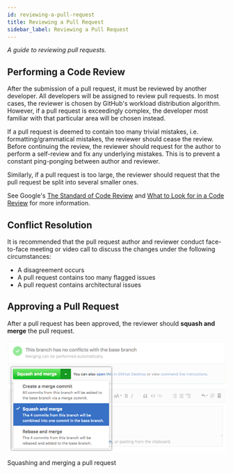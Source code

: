 ```yaml
---
id: reviewing-a-pull-request
title: Reviewing a Pull Request
sidebar_label: Reviewing a Pull Request
---
```


_A guide to reviewing pull requests._

## Performing a Code Review

After the submission of a pull request, it must be reviewed by another developer. All developers will be assigned to review 
pull requests. In most cases, the reviewer is chosen by GitHub's workload distribution algorithm. However, if a pull request
is exceedingly complex, the developer most familiar with that particular area will be chosen instead.

If a pull request is deemed to contain too many trivial mistakes, i.e. formatting/grammatical mistakes, the reviewer should
cease the review. Before continuing the review, the reviewer should request for the author to perform a self-review and fix
any underlying mistakes. This is to prevent a constant ping-ponging between author and reviewer.

Similarly, if a pull request is too large, the reviewer should request that the pull request be split into several smaller ones.

See Google's [The Standard of Code Review](https://google.github.io/eng-practices/review/reviewer/standard.html) and 
[What to Look for in a Code Review](https://google.github.io/eng-practices/review/reviewer/looking-for.html) for more information.

## Conflict Resolution

It is recommended that the pull request author and reviewer conduct face-to-face meeting or video call to discuss the changes
under the following circumstances:

* A disagreement occurs
* A pull request contains too many flagged issues
* A pull request contains architectural issues

##  Approving a Pull Request

After a pull request has been approved, the reviewer should **squash and merge** the pull request.

![Squashing and merging](/img/collaboration/squash-and-merge.png)
<p class = "caption">Squashing and merging a pull request</p>